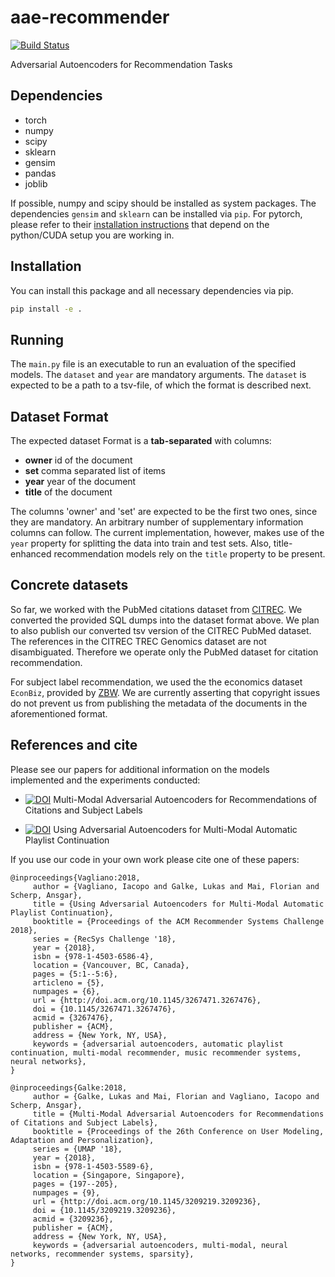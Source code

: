 # aae-recommender

[![Build Status](https://travis-ci.org/lgalke/aae-recommender.svg?branch=master)](https://travis-ci.org/lgalke/aae-recommender)



Adversarial Autoencoders for Recommendation Tasks

## Dependencies

- torch
- numpy
- scipy
- sklearn
- gensim
- pandas
- joblib

If possible, numpy and scipy should be installed as system packages.
The dependencies `gensim` and `sklearn` can be installed via `pip`.
For pytorch, please refer to their [installation
instructions](http://pytorch.org/) that depend on the python/CUDA setup you are
working in.

## Installation

You can install this package and all necessary dependencies via pip.

```sh
pip install -e .
```

## Running

The `main.py` file is an executable to run an evaluation of the specified models.
The `dataset` and `year` are mandatory arguments. The `dataset` is expected to be a path to a tsv-file,
of which the format is described next.

## Dataset Format


The expected dataset Format is a **tab-separated** with columns:

- **owner** id of the document
- **set** comma separated list of items
- **year** year of the document
- **title** of the document

The columns 'owner' and 'set' are expected to be the first two ones, since they are mandatory.
An arbitrary number of supplementary information columns can follow.
The current implementation, however, makes use of the `year` property for splitting the data into train and test sets.
Also, title-enhanced recommendation models rely on the `title` property to be present.

## Concrete datasets

So far, we worked with the PubMed citations dataset from
[CITREC](https://www.isg.uni-konstanz.de/projects/citrec/).  We converted the
provided SQL dumps into the dataset format above. We plan to also publish our
converted tsv version of the CITREC PubMed dataset.
The references in the CITREC TREC Genomics dataset are not disambiguated.
Therefore we operate only the PubMed dataset for citation recommendation.

For subject label recommendation, we used the the economics dataset `EconBiz`, provided by [ZBW](https://zbw.eu).
We are currently asserting that copyright issues do not prevent us from publishing the
metadata of the documents in the aforementioned format.

## References and cite

Please see our papers for additional information on the models implemented and the experiments conducted:

- [![DOI](https://zenodo.org/badge/DOI/10.1145/3209219.3209236.svg)](https://doi.org/10.1145/3209219.3209236) Multi-Modal Adversarial Autoencoders for Recommendations of Citations and Subject Labels

- [![DOI](https://zenodo.org/badge/DOI/10.1145/3267471.3267476.svg)](https://doi.org/10.1145/3267471.3267476) Using Adversarial Autoencoders for Multi-Modal Automatic Playlist Continuation


If you use our code in your own work please cite one of these papers:

    @inproceedings{Vagliano:2018,
         author = {Vagliano, Iacopo and Galke, Lukas and Mai, Florian and Scherp, Ansgar},
         title = {Using Adversarial Autoencoders for Multi-Modal Automatic Playlist Continuation},
         booktitle = {Proceedings of the ACM Recommender Systems Challenge 2018},
         series = {RecSys Challenge '18},
         year = {2018},
         isbn = {978-1-4503-6586-4},
         location = {Vancouver, BC, Canada},
         pages = {5:1--5:6},
         articleno = {5},
         numpages = {6},
         url = {http://doi.acm.org/10.1145/3267471.3267476},
         doi = {10.1145/3267471.3267476},
         acmid = {3267476},
         publisher = {ACM},
         address = {New York, NY, USA},
         keywords = {adversarial autoencoders, automatic playlist continuation, multi-modal recommender, music recommender systems, neural networks},
    }

    @inproceedings{Galke:2018,
         author = {Galke, Lukas and Mai, Florian and Vagliano, Iacopo and Scherp, Ansgar},
         title = {Multi-Modal Adversarial Autoencoders for Recommendations of Citations and Subject Labels},
         booktitle = {Proceedings of the 26th Conference on User Modeling, Adaptation and Personalization},
         series = {UMAP '18},
         year = {2018},
         isbn = {978-1-4503-5589-6},
         location = {Singapore, Singapore},
         pages = {197--205},
         numpages = {9},
         url = {http://doi.acm.org/10.1145/3209219.3209236},
         doi = {10.1145/3209219.3209236},
         acmid = {3209236},
         publisher = {ACM},
         address = {New York, NY, USA},
         keywords = {adversarial autoencoders, multi-modal, neural networks, recommender systems, sparsity},
    }
  
